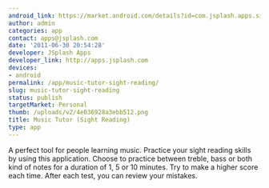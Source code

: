 ```yaml
---
android_link: https://market.android.com/details?id=com.jsplash.apps.sightreadingimprover
author: admin
categories: app
contact: apps@jsplash.com
date: '2011-06-30 20:54:28'
developer: JSplash Apps
developer_link: http://apps.jsplash.com
devices: 
- android
permalink: /app/music-tutor-sight-reading/
slug: music-tutor-sight-reading
status: publish
targetMarket: Personal
thumb: /uploads/v2/4e036928a3ebb512.png
title: Music Tutor (Sight Reading)
type: app
---
```


A perfect tool for people learning music. Practice your sight reading skills by using this application. Choose to practice between treble, bass or both kind of notes for a duration of 1, 5 or 10 minutes. Try to make a higher score each time. After each test, you can review your mistakes.